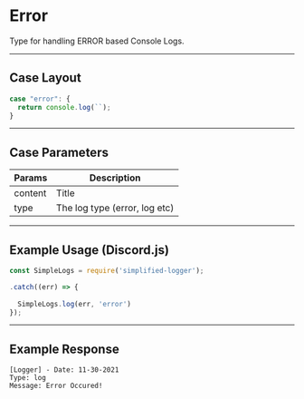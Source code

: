 # Error
Type for handling ERROR based Console Logs.

---

## Case Layout
```js
case "error": {
  return console.log(``);
}
```

---

## Case Parameters
| Params      | Description                      |
| ----------- | -------------------------------- |
| content     | Title                            |
| type        | The log type (error, log etc)    |

---

## Example Usage (Discord.js)
```js
const SimpleLogs = require('simplified-logger');

.catch((err) => {
  
  SimpleLogs.log(err, 'error')
});
```

---

## Example Response
```terminal
[Logger] - Date: 11-30-2021
Type: log
Message: Error Occured!
```
